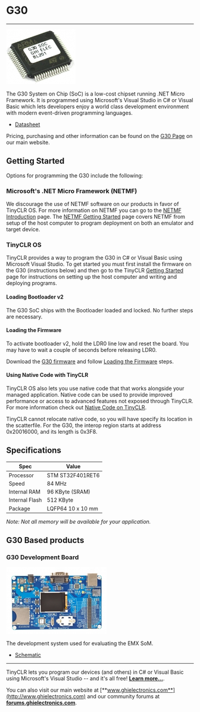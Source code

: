 # G30
---

![G30](images/g30-noborder.jpg)

The G30 System on Chip (SoC) is a low-cost chipset running .NET Micro Framework. It is programmed using Microsoft's Visual Studio in C# or Visual Basic which lets developers enjoy a world class development environment with modern event-driven programming languages.

* [Datasheet](http://files.ghielectronics.com/downloads/Documents/Datasheets/G30%20Datasheet.pdf)

Pricing, purchasing and other information can be found on the [G30 Page](http://www.ghielectronics.com/products/scm/g30) on our main website.

## Getting Started

Options for programming the G30 include the following:

### Microsoft's .NET Micro Framework (NETMF)
We discourage the use of NETMF software on our products in favor of TinyCLR OS. For more information on NETMF you can go to the [NETMF Introduction](../../software/netmf/intro.md) page.  The [NETMF Getting Started](../../software/netmf/getting-started.md) page covers NETMF from setup of the host computer to program deployment on both an emulator and target device.

### TinyCLR OS
TinyCLR provides a way to program the G30 in C# or Visual Basic using Microsoft Visual Studio.  To get started you must first install the firmware on the G30 (instructions below) and then go to the TinyCLR [Getting Started](../../software/tinyclr/getting-started.md) page for instructions on setting up the host computer and writing and deploying programs.

#### Loading Bootloader v2
The G30 SoC ships with the Bootloader loaded and locked. No further steps are necessary.

#### Loading the Firmware

To activate bootloader v2, hold the LDR0 line low and reset the board. You may have to wait a couple of seconds before releasing LDR0.

Download the [G30 firmware](../../software/tinyclr/downloads.md#g30) and follow [Loading the Firmware](../../software/tinyclr/loaders/ghi-bootloader.md#loading-the-firmware) steps.

#### Using Native Code with TinyCLR
TinyCLR OS also lets you use native code that that works alongside your managed application. Native code can be used to provide improved performance or access to advanced features not exposed through TinyCLR. For more information check out [Native Code on TinyCLR](../../software/tinyclr/native/intro.md).

TinyCLR cannot relocate native code, so you will have specify its location in the scatterfile. For the G30, the interop region starts at address 0x20016000, and its length is 0x3F8.

## Specifications

| Spec               | Value                     |
|--------------------|---------------------------|
| Processor          | STM ST32F401RET6          |
| Speed              | 84 MHz                    |
| Internal RAM       | 96 KByte (SRAM)           |
| Internal Flash     | 512 KByte                 |
| Package            | LQFP64 10 x 10 mm         |

*Note: Not all memory will be available for your application.*

## G30 Based products

### G30 Development Board
![G30 Dev board](images/g30dev.jpg)

The development system used for evaluating the EMX SoM.

* [Schematic](http://files.ghielectronics.com/downloads/Schematics/Systems/G30%20Dev%20Board%20Schematic.pdf)


***

TinyCLR lets you program our devices (and others) in C# or Visual Basic using Microsoft's Visual Studio -- and it's all free!  [**Learn more...**](../../software/tinyclr/intro.md).

You can also visit our main website at [**www.ghielectronics.com**](http://www.ghielectronics.com) and our community forums at [**forums.ghielectronics.com**](https://forums.ghielectronics.com/).